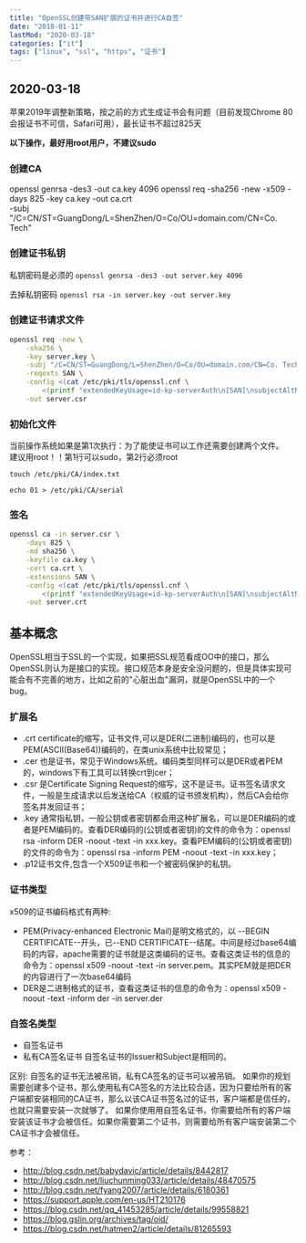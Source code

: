 ```yaml
---
title: "OpenSSL创建带SAN扩展的证书并进行CA自签"
date: "2018-01-11"
lastMod: "2020-03-18"
categories: ["it"]
tags: ["linux", "ssl", "https", "证书"]
---
```


## 2020-03-18
苹果2019年调整新策略，按之前的方式生成证书会有问题（目前发现Chrome 80会报证书不可信，Safari可用），最长证书不超过825天

**以下操作，最好用root用户，不建议sudo**

### 创建CA
openssl genrsa -des3 -out ca.key 4096
openssl req -sha256 -new -x509 -days 825 -key ca.key -out ca.crt \
    -subj "/C=CN/ST=GuangDong/L=ShenZhen/O=Co/OU=domain.com/CN=Co. Tech"

### 创建证书私钥
私钥密码是必须的
`openssl genrsa -des3 -out server.key 4096`

去掉私钥密码
`openssl rsa -in server.key -out server.key`

### 创建证书请求文件
```bash
openssl req -new \
    -sha256 \
    -key server.key \
    -subj "/C=CN/ST=GuangDong/L=ShenZhen/O=Co/OU=domain.com/CN=Co. Tech" \
    -reqexts SAN \
    -config <(cat /etc/pki/tls/openssl.cnf \
        <(printf "extendedKeyUsage=id-kp-serverAuth\n[SAN]\nsubjectAltName=DNS:192.168.1.10,IP:192.168.1.10")) \
    -out server.csr
```

### 初始化文件
当前操作系统如果是第1次执行：为了能使证书可以工作还需要创建两个文件。  
建议用root！！第1行可以sudo，第2行必须root

`touch /etc/pki/CA/index.txt`

`echo 01 > /etc/pki/CA/serial`

### 签名
```bash
openssl ca -in server.csr \
    -days 825 \
    -md sha256 \
    -keyfile ca.key \
    -cert ca.crt \
    -extensions SAN \
    -config <(cat /etc/pki/tls/openssl.cnf \
        <(printf "extendedKeyUsage=id-kp-serverAuth\n[SAN]\nsubjectAltName=DNS:192.168.1.10,IP:192.168.1.10")) \
    -out server.crt
```

## 基本概念

OpenSSL相当于SSL的一个实现，如果把SSL规范看成OO中的接口，那么OpenSSL则认为是接口的实现。接口规范本身是安全没问题的，但是具体实现可能会有不完善的地方，比如之前的"心脏出血"漏洞，就是OpenSSL中的一个bug。

### 扩展名
- .crt certificate的缩写，证书文件,可以是DER(二进制)编码的，也可以是PEM(ASCII(Base64))编码的，在类unix系统中比较常见；
- .cer 也是证书，常见于Windows系统。编码类型同样可以是DER或者PEM的，windows下有工具可以转换crt到cer；
- .csr 是Certificate Signing Request的缩写，这不是证书。证书签名请求文件，一般是生成请求以后发送给CA（权威的证书颁发机构），然后CA会给你签名并发回证书；
- .key 通常指私钥，一般公钥或者密钥都会用这种扩展名，可以是DER编码的或者是PEM编码的。查看DER编码的(公钥或者密钥)的文件的命令为：openssl rsa -inform DER -noout -text -in xxx.key。查看PEM编码的(公钥或者密钥)的文件的命令为：openssl rsa -inform PEM -noout -text -in xxx.key；
- .p12证书文件,包含一个X509证书和一个被密码保护的私钥。

### 证书类型
x509的证书编码格式有两种:
- PEM(Privacy-enhanced Electronic Mail)是明文格式的，以 --BEGIN CERTIFICATE--开头，已--END CERTIFICATE--结尾。中间是经过base64编码的内容，apache需要的证书就是这类编码的证书。查看这类证书的信息的命令为：openssl x509 -noout -text -in server.pem。其实PEM就是把DER的内容进行了一次base64编码
- DER是二进制格式的证书，查看这类证书的信息的命令为：openssl x509 -noout -text -inform der -in server.der

### 自签名类型
- 自签名证书
- 私有CA签名证书
	自签名证书的Issuer和Subject是相同的。

区别:
自签名的证书无法被吊销，私有CA签名的证书可以被吊销。
如果你的规划需要创建多个证书，那么使用私有CA签名的方法比较合适，因为只要给所有的客户端都安装相同的CA证书，那么以该CA证书签名过的证书，客户端都是信任的，也就只需要安装一次就够了。
如果你使用用自签名证书，你需要给所有的客户端安装该证书才会被信任。如果你需要第二个证书，则需要给所有客户端安装第二个CA证书才会被信任。

参考：
- <http://blog.csdn.net/babydavic/article/details/8442817>
- <http://blog.csdn.net/liuchunming033/article/details/48470575>
- <http://blog.csdn.net/fyang2007/article/details/6180361>
- <https://support.apple.com/en-us/HT210176>
- <https://blog.csdn.net/qq_41453285/article/details/99558821>
- <https://blog.gslin.org/archives/tag/oid/>
- <https://blog.csdn.net/hatmen2/article/details/81265593>